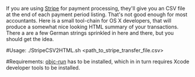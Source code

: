 If you are using [Stripe](https://stripe.com) for payment processing, they'll give you an CSV file at the end of each payment period listing. That's not good enough for most accountants. Here is a small tool-chain for OS X developers, that will produce a somewhat nice looking HTML summary of your transactions. There a are a few German strings sprinkled in here and there, but you should get the idea.

#Usage:
./StripeCSV2HTML.sh <path_to_stripe_transfer_file.csv>

#Requirements:
[objc-run](https://github.com/iljaiwas/objc-run) has to be installed, which in in turn requires Xcode developer tools to be installed.